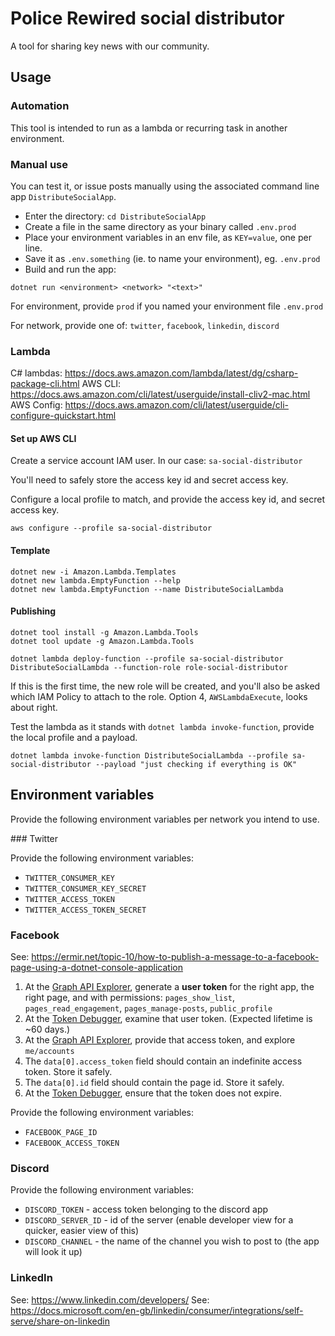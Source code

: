 ﻿# Police Rewired social distributor

A tool for sharing key news with our community.

## Usage

### Automation

This tool is intended to run as a lambda or recurring task in another environment.

### Manual use

You can test it, or issue posts manually using the associated command line app `DistributeSocialApp`.

* Enter the directory: `cd DistributeSocialApp`
* Create a file in the same directory as your binary called `.env.prod`
* Place your environment variables in an env file, as `KEY=value`, one per line.
* Save it as `.env.something` (ie. to name your environment), eg. `.env.prod`
* Build and run the app:

```
dotnet run <environment> <network> "<text>"
```

For environment, provide `prod` if you named your environment file `.env.prod`

For network, provide one of: `twitter`, `facebook`, `linkedin`, `discord`

### Lambda

C# lambdas: https://docs.aws.amazon.com/lambda/latest/dg/csharp-package-cli.html
AWS CLI: https://docs.aws.amazon.com/cli/latest/userguide/install-cliv2-mac.html
AWS Config: https://docs.aws.amazon.com/cli/latest/userguide/cli-configure-quickstart.html

#### Set up AWS CLI

Create a service account IAM user. In our case: `sa-social-distributor`

You'll need to safely store the access key id and secret access key.

Configure a local profile to match, and provide the access key id, and secret access key.

```
aws configure --profile sa-social-distributor
```

#### Template

```
dotnet new -i Amazon.Lambda.Templates
dotnet new lambda.EmptyFunction --help
dotnet new lambda.EmptyFunction --name DistributeSocialLambda
```

#### Publishing

```
dotnet tool install -g Amazon.Lambda.Tools
dotnet tool update -g Amazon.Lambda.Tools
```

```
dotnet lambda deploy-function --profile sa-social-distributor DistributeSocialLambda --function-role role-social-distributor
```

If this is the first time, the new role will be created, and you'll also be asked which IAM Policy to attach to the role. Option 4, `AWSLambdaExecute`, looks about right.

Test the lambda as it stands with `dotnet lambda invoke-function`, provide the local profile and a payload.

```
dotnet lambda invoke-function DistributeSocialLambda --profile sa-social-distributor --payload "just checking if everything is OK"
```

## Environment variables

Provide the following environment variables per network you intend to use.

### Twitter

Provide the following environment variables:

* `TWITTER_CONSUMER_KEY`
* `TWITTER_CONSUMER_KEY_SECRET`
* `TWITTER_ACCESS_TOKEN`
* `TWITTER_ACCESS_TOKEN_SECRET`

### Facebook

See: https://ermir.net/topic-10/how-to-publish-a-message-to-a-facebook-page-using-a-dotnet-console-application

1. At the [Graph API Explorer](https://developers.facebook.com/tools/explorer), generate a **user token** for the right app, the right page, and with permissions: `pages_show_list`, `pages_read_engagement`, `pages_manage-posts`, `public_profile`
2. At the [Token Debugger](https://developers.facebook.com/tools/accesstoken/), examine that user token. (Expected lifetime is ~60 days.)
3. At the [Graph API Explorer](https://developers.facebook.com/tools/explorer/?method=GET&path=me%2Faccounts&version=v10.0), provide that access token, and explore `me/accounts`
4. The `data[0].access_token` field should contain an indefinite access token. Store it safely.
5. The `data[0].id` field should contain the page id. Store it safely.
5. At the [Token Debugger](https://developers.facebook.com/tools/accesstoken/), ensure that the token does not expire.

Provide the following environment variables:

* `FACEBOOK_PAGE_ID`
* `FACEBOOK_ACCESS_TOKEN`

### Discord

Provide the following environment variables:

* `DISCORD_TOKEN` - access token belonging to the discord app
* `DISCORD_SERVER_ID` - id of the server (enable developer view for a quicker, easier view of this)
* `DISCORD_CHANNEL` - the name of the channel you wish to post to (the app will look it up)

### LinkedIn

See: https://www.linkedin.com/developers/
See: https://docs.microsoft.com/en-gb/linkedin/consumer/integrations/self-serve/share-on-linkedin
